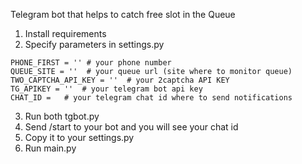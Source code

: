 Telegram bot that helps to catch free slot in the Queue

1. Install requirements
2. Specify parameters in settings.py
```
PHONE_FIRST = '' # your phone number
QUEUE_SITE = ''  # your queue url (site where to monitor queue)
TWO_CAPTCHA_API_KEY = ''  # your 2captcha API KEY
TG_APIKEY = ''  # your telegram bot api key
CHAT_ID =   # your telegram chat id where to send notifications
```
3. Run both tgbot.py
4. Send /start to your bot and you will see your chat id
5. Copy it to your settings.py
6. Run main.py